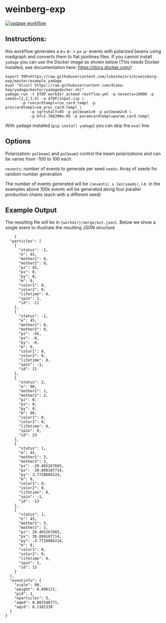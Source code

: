 # weinberg-exp

[![yadage workflow](https://img.shields.io/badge/run_yadage-weinberg-4187AD.svg)](http://yadage.cern.ch/submit?toplevel=github%3Alukasheinrich%2Fweinberg-exp%3Aexample_yadage&workflow=rootflow.yml&pars=%7B%22sqrtshalf%22%3A+45%2C+%22Gf%22%3A+1.76639e-05%2C+%22nevents%22%3A+10000%2C+%22seeds%22%3A+%5B1%2C+2%2C+3%2C+4%5D%2C+%22polbeam1%22%3A+0%2C+%22polbeam2%22%3A+0%2C+%22paramcardtempl%22%3A+%22param_card.templ%22%2C+%22runcardtempl%22%3A+%22run_card.templ%22%2C+%22proccardtempl%22%3A+%22sm_proc_card.templ%22%7D&archive=https%3A%2F%2Fraw.githubusercontent.com%2Flukasheinrich%2Fweinberg-exp%2Fmaster%2Fexample_yadage%2Finput.zip&outputs=merge%2Fout.jsonl)

## Instructions:

this workflow generates a e+ e- > µ+ µ- events with polarized beams using madgraph and converts them to flat jsonlines files. If you cannot install `yadage` you can use the Docker image as shown below (This needs Docker installed, see documentation here: https://docs.docker.com/)

    export TOP=https://raw.githubusercontent.com/lukasheinrich/weinberg-exp/master/example_yadage
    eval "$(curl https://raw.githubusercontent.com/diana-hep/yadage/master/yadagedocker.sh)"
    yadage-run -t $TOP workdir_actmod rootflow.yml -p nevents=10000 -p seeds=[1,2,3,4] -a $TOP/input.zip \
	       -p runcardtempl=run_card.templ -p proccardtempl=sm_proc_card.templ \
               -p sqrtshalf=45 -p polbeam1=0 -p polbeam2=0 \
               -p Gf=1.766390e-05 -p paramcardtempl=param_card.templ


With yadage installed (`pip install yadage`) you can skip the `eval` line.

## Options

Polarization: `polbeam1` and `polbeam2` control the beam polarizations and can be varies from -100 to 100 each.

`nevents`: number of events to generate per seed
`seeds`: Array of seeds for random number generation

The number of events generated will be `(nevents) x len(seeds)`, i.e. in the examples above 100k events will be generated along four parallel production chains (each with a different seed)

## Example Output

The resulting file will be in `{workdir}/merge/out.jsonl`. Below we show a single event to illustrate the resulting JSON structure

        {
      "particles": [
        {
          "status": -1,
          "e": 45,
          "mother1": 0,
          "mother2": 0,
          "pz": 45,
          "px": 0,
          "py": 0,
          "m": 0,
          "color1": 0,
          "color2": 0,
          "lifetime": 0,
          "spin": 1,
          "id": -11
        },
        {
          "status": -1,
          "e": 45,
          "mother1": 0,
          "mother2": 0,
          "pz": -45,
          "px": -0,
          "py": -0,
          "m": 0,
          "color1": 0,
          "color2": 0,
          "lifetime": 0,
          "spin": -1,
          "id": 11
        },
        {
          "status": 2,
          "e": 90,
          "mother1": 1,
          "mother2": 2,
          "pz": 0,
          "px": 0,
          "py": 0,
          "m": 90,
          "color1": 0,
          "color2": 0,
          "lifetime": 0,
          "spin": 0,
          "id": 23
        },
        {
          "status": 1,
          "e": 45,
          "mother1": 3,
          "mother2": 3,
          "pz": -20.465267665,
          "px": -39.899107714,
          "py": 3.7728004224,
          "m": 0,
          "color1": 0,
          "color2": 0,
          "lifetime": 0,
          "spin": -1,
          "id": -13
        },
        {
          "status": 1,
          "e": 45,
          "mother1": 3,
          "mother2": 3,
          "pz": 20.465267665,
          "px": 39.899107714,
          "py": -3.7728004224,
          "m": 0,
          "color1": 0,
          "color2": 0,
          "lifetime": 0,
          "spin": 1,
          "id": 13
        }
      ],
      "eventinfo": {
        "scale": 90,
        "weight": 0.098172,
        "pid": 1,
        "nparticles": 5,
        "aqed": 0.007546771,
        "aqcd": 0.1182338
      }
    }

